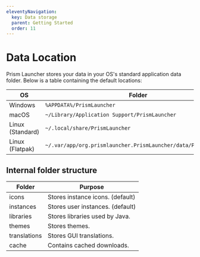 ```yaml
---
eleventyNavigation:
  key: Data storage
  parent: Getting Started
  order: 11
--- 
```

# Data Location

Prism Launcher stores your data in your OS's standard application data folder. Below is a table containing the default locations:

| OS               | Folder                                                          |
| ---------------- | --------------------------------------------------------------- |
| Windows          | `%APPDATA%/PrismLauncher`                                       |
| macOS            | `~/Library/Application Support/PrismLauncher`                   |
| Linux (Standard) | `~/.local/share/PrismLauncher`                                  |
| Linux (Flatpak)  | `~/.var/app/org.prismlauncher.PrismLauncher/data/PrismLauncher` |

## Internal folder structure

| Folder       | Purpose                        |
|--------------|--------------------------------|
| icons        | Stores instance icons. (default) |
| instances    | Stores user instances. (default) |
| libraries    | Stores libraries used by Java. |
| themes       | Stores themes.                 |
| translations | Stores GUI translations.        |
| cache        | Contains cached downloads.     |
